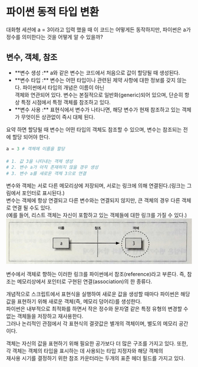 # 파이썬 동적 타입 변환
대화형 세션에 a = 3이라고 입력 했을 때 이 코드는 어떻게든 동작하지만, 파이썬은 a가 정수를 의미한다는 것을 어떻게 알 수 있을까?<br/>


## 변수, 객체,  참조

<ul>
    <li>**변수 생성 :** a와 같은 변수는 코드에서 처음으로 값이 할당될 때 생성된다.</li>
    <li>
        **변수 타입 :** 변수는 어떤 타입이나 관련된 제약 사항에 대한 정보를 갖지 않는다. 파이썬에서 타입의 개념은 이름이 아닌<br/>
        객체와 연관되어 있다. 변수는 본질적으로 일반화(generic)되어 있으며, 단순히 항상 특정 시점에서 특정 객체를 참조하고 있다.
    </li>
    <li>**변수 사용 :** 표현식에서 변수가 나타나면, 해당 변수가 현재 참조하고 있는 객체가 무엇이든 상관없이 즉시 대체 된다.</li>
</ul>
요약 하면 할당될 때 변수는 어떤 타입의 객체도 참조할 수 있으며, 변수는 참조되는 전에 할당 되어야 한다.

```python
a = 3 # 객체에 이름을 할당

# 1. 값 3을 나타내는 객체 생성
# 2. 변수 a가 아직 존재하지 않을 경우 생성
# 3. 변수 a를 새로운 객체 3으로 연결

```
변수와 객체는 서로 다른 메모리상에 저장되며, 서로는 링크에 의해 연결된다.(링크는 그림에서 포인터로 표시된다.)<br/>
변수는 객체에 항상 연결되고 다른 변수와는 연결되지 않지만, 큰 객체의 경우 다른 객체로 연결 될 수도 있다.<br/>
(예를 들어, 리스트 객체는 자신이 포함하고 있는 객체들에 대한 링크를 가질 수 있다.)
![ex_screenshot](../../images/image-6-1.jpg)

변수에서 객체로 향하는 이러한 링크를 파이썬에서 참조(reference)라고 부른다. 즉, 참조는 메모리상에서 포인터로 구현된 연결(association)의 한 종류다.<br/>

개념적으로 스크립트에서 표현식을 실행하여 새로운 값을 생성할 때마다 파이썬은 해당 값을 표현하기 위해 새로운 객체(즉, 메모리 덩어리)를 생성한다.<br/>
파이썬은 내부적으로 최적화를 하면서 작은 정수와 문자열 같은 특정 유형의 변경할 수 없는 객체들을 저장하고 재사용한다.<br/>
그러나 논리적인 관점에서 각 표현식의 결괏값은 별개의 객체이며, 별도의 메모리 공간이다.<br/>

객체는 자신의 값을 표현하기 위해 필요한 공가보다 더 많은 구조를 가지고 있다. 또한, 각 객체는 객체의 타입을 표시하는 데 사용되는 타입 지정자와 해당 객체의 <br/>
재사용 시기를 결정하기 위한 참조 카운터라는 두개의 표준 헤더 필드를 가지고 있다.<br/>

